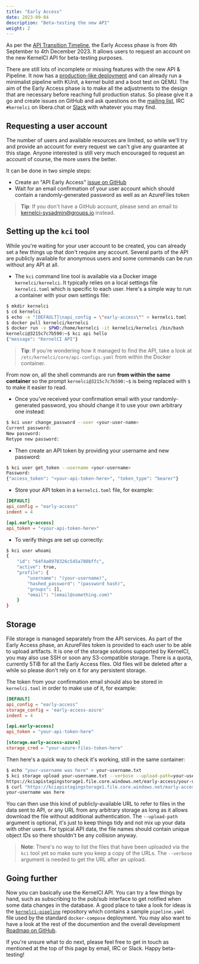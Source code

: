 ```yaml
---
title: "Early Access"
date: 2023-09-04
description: "Beta-testing the new API"
weight: 2
---
```


As per the [API Transition
Timeline](https://kernelci.org/blog/posts/2023/api-timeline/), the
Early Access phase is from 4th September to 4th December 2023.  It
allows users to request an account on the new KernelCI API for
beta-testing purposes.

There are still lots of incomplete or missing features with the new
API & Pipeline.  It now has a [production-like
deployment](https://github.com/kernelci/kernelci-api/tree/main/kube/aks)
and can already run a minimalist pipeline with KUnit, a kernel build
and a boot test on QEMU.  The aim of the Early Access phase is to make
all the adjustments to the design that are necessary before reaching
full production status.  So please give it a go and create issues on
GitHub and ask questions on the [mailing
list](mailto:kernelci@lists.linux.dev), IRC `#kernelci` on libera.chat
or [Slack](https://kernelci.slack.com) with whatever you may find.

## Requesting a user account

The number of users and available resources are limited, so while we'll try and
provide an account for every request we can't give any guarantee at this stage.
Anyone interested is still very much encouraged to request an account of
course, the more users the better.

It can be done in two simple steps:

* Create an "API Early Access" [issue on
  GitHub](https://github.com/kernelci/kernelci-project/issues/new/choose)
* Wait for an email confirmation of your user account which should contain a
  randomly-generated password as well as an AzureFiles token

> **Tip**: If you don't have a GitHub account, please send an email to
    [kernelci-sysadmin@groups.io](mailto:kernelci-sysadmin@groups.io) instead.

## Setting up the `kci` tool

While you're waiting for your user account to be created, you can already set a
few things up that don't require any account.  Several parts of the API are
publicly available for anonymous users and some commands can be run without any
API at all.

* The `kci` command line tool is available via a Docker image
  `kernelci/kernelci`.  It typically relies on a local settings file
  `kernelci.toml` which is specific to each user.  Here's a simple way to run a
  container with your own settings file:

```sh
$ mkdir kernelci
$ cd kernelci
$ echo -e "[DEFAULT]\napi_config = \"early-access\"" > kernelci.toml
$ docker pull kernelci/kernelci
$ docker run -v $PWD:/home/kernelci -it kernelci/kernelci /bin/bash
kernelci@3215c7c7b590:~$ kci api hello
{"message": "KernelCI API"}
```

> **Tip**: If you're wondering how it managed to find the API, take a look at
> `/etc/kernelci/core/api-configs.yaml` from within the Docker container.

From now on, all the shell commands are run **from within the same container**
so the prompt `kernelci@3215c7c7b590:~$` is being replaced with `$` to make it
easier to read.

* Once you've received your confirmation email with your randomly-generated
  password, you should change it to use your own arbitrary one instead:

```sh
$ kci user change_password --user <your-user-name>
Current password:
New password:
Retype new password:
```

* Then create an API token by providing your username and new
  password:

```sh
$ kci user get_token --username <your-username>
Password:
{"access_token": "<your-api-token-here>", "token_type": "bearer"}
```

* Store your API token in a `kernelci.toml` file, for example:

```toml
[DEFAULT]
api_config = "early-access"
indent = 4

[api.early-access]
api_token = "<your-api-token-here>"
```

* To verify things are set up correctly:

```sh
$ kci user whoami
{
    "id": "64f4a0978326c545a780bffc",
    "active": true,
    "profile": {
        "username": "(your-username)",
        "hashed_password": "(password hash)",
        "groups": [],
        "email": "(email@something.com)"
    }
}
```

## Storage

File storage is managed separately from the API services.  As part of the Early
Access phase, an AzureFiles token is provided to each user to be able to upload
artifacts.  It is one of the storage solutions supported by KernelCI, you may
also use SSH or soon any S3-compatible storage.  There is a quota, currently
5TiB for all the Early Access files.  Old files will be deleted after a while
so please don't rely on it for any persistent storage.

The token from your confirmation email should also be stored in `kernelci.toml`
in order to make use of it, for example:

```toml
[DEFAULT]
api_config = "early-access"
storage_config = 'early-access-azure'
indent = 4

[api.early-access]
api_token = "your-api-token-here"

[storage.early-access-azure]
storage_cred = "your-azure-files-token-here"
```

Then here's a quick way to check it's working, still in the same container:

```sh
$ echo "your-username was here" > your-username.txt
$ kci storage upload your-username.txt --verbose --upload-path=your-username
https://kciapistagingstorage1.file.core.windows.net/early-access/your-username/your-username.txt?sv=2022-11-02&ss=bfqt&srt=sco&sp=r&se=2123-07-20T22:00:00Z&st=2023-07-21T18:27:25Z&spr=https&sig=TDt3NorDXylmyUtBQnP1S5BZ3uywR06htEGTG%2BSxLWg%3D
$ curl "https://kciapistagingstorage1.file.core.windows.net/early-access/your-username/your-username.txt?sv=2022-11-02&ss=bfqt&srt=sco&sp=r&se=2123-07-20T22:00:00Z&st=2023-07-21T18:27:25Z&spr=https&sig=TDt3NorDXylmyUtBQnP1S5BZ3uywR06htEGTG%2BSxLWg%3D"
your-username was here
```

You can then use this kind of publicly-available URL to refer to files in the
data sent to API, or any URL from any arbitrary storage as long as it allows
download the file without additional authentication.  The `--upload-path`
argument is optional, it's just to keep things tidy and not mix up your data
with other users.  For typical API data, the file names should contain unique
object IDs so there shouldn't be any collision anyway.

> **Note**: There's no way to list the files that have been uploaded via the
> `kci` tool yet so make sure you keep a copy of the URLs.  The `--verbose`
> argument is needed to get the URL after an upload.

## Going further

Now you can basically use the KernelCI API.  You can try a few things by hand,
such as subscribing to the pub/sub interface to get notified when some data
changes in the database.  A good place to take a look for ideas is the
[`kernelci-pipeline`](https://github.com/kernelci/kernelci-pipeline) repository
which contains a sample `pipeline.yaml` file used by the standard
`docker-compose` deployment.  You may also want to have a look at the rest of
the documention and the overall development [Roadmap on
GitHub](https://github.com/orgs/kernelci/projects/10/views/15).

If you're unsure what to do next, please feel free to get in touch as mentioned
at the top of this page by email, IRC or Slack.  Happy beta-testing!
